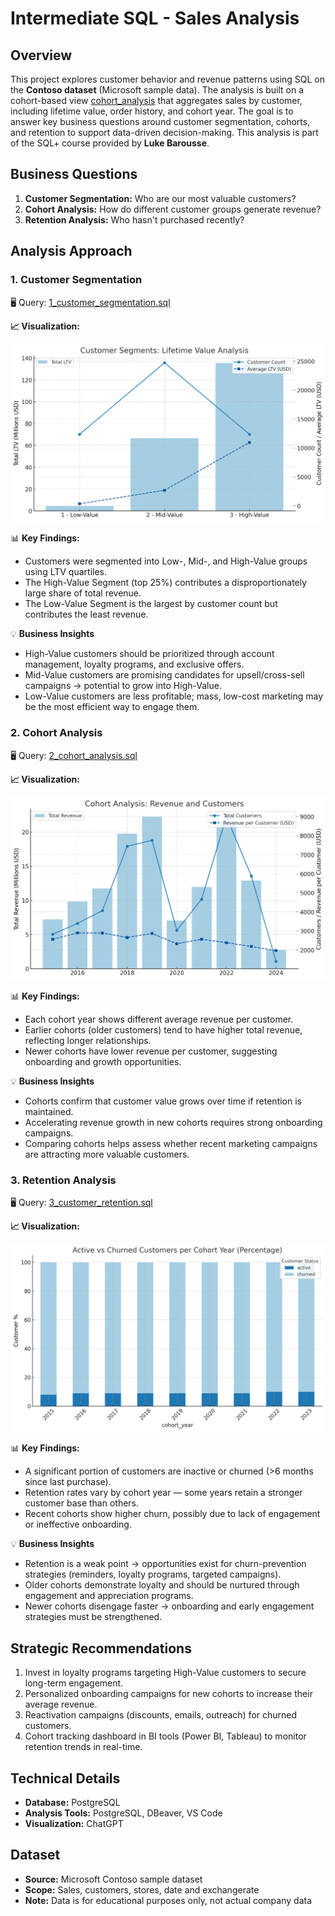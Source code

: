 # Intermediate SQL - Sales Analysis

## Overview
This project explores customer behavior and revenue patterns using SQL on the **Contoso dataset** (Microsoft sample data).
The analysis is built on a cohort-based view [cohort_analysis](cohort_analysis_view.sql) that aggregates sales by customer, including lifetime value, order history, and cohort year.
The goal is to answer key business questions around customer segmentation, cohorts, and retention to support data-driven decision-making. This analysis is part of the SQL+ course provided by **Luke Barousse**.

## Business Questions

1. **Customer Segmentation:** Who are our most valuable customers?<br>
2. **Cohort Analysis:** How do different customer groups generate revenue? <br>
3. **Retention Analysis:** Who hasn't purchased recently?

## Analysis Approach

### 1. Customer Segmentation

🖥️ Query: [1_customer_segmentation.sql](1_customer_segmentation.sql)

**📈 Visualization:**

![Customer_segmentation.png](/Dashboards/images/1_customer_segmentation.png)

📊 **Key Findings:**
- Customers were segmented into Low-, Mid-, and High-Value groups using LTV quartiles.
- The High-Value Segment (top 25%) contributes a disproportionately large share of total revenue.
- The Low-Value Segment is the largest by customer count but contributes the least revenue.

💡 **Business Insights**
- High-Value customers should be prioritized through account management, loyalty programs, and exclusive offers.
- Mid-Value customers are promising candidates for upsell/cross-sell campaigns → potential to grow into High-Value.
- Low-Value customers are less profitable; mass, low-cost marketing may be the most efficient way to engage them.

### 2. Cohort Analysis

🖥️ Query: [2_cohort_analysis.sql](2_cohort_analysis.sql)

**📈 Visualization:**

![2_cohort_analysis.png](/Dashboards/images/2_cohort_analysis.png)

📊 **Key Findings:**
- Each cohort year shows different average revenue per customer.
- Earlier cohorts (older customers) tend to have higher total revenue, reflecting longer relationships.
- Newer cohorts have lower revenue per customer, suggesting onboarding and growth opportunities.

💡 **Business Insights**
- Cohorts confirm that customer value grows over time if retention is maintained.
- Accelerating revenue growth in new cohorts requires strong onboarding campaigns.
- Comparing cohorts helps assess whether recent marketing campaigns are attracting more valuable customers.

### 3. Retention Analysis

🖥️ Query: [3_customer_retention.sql](3_customer_retention.sql)

**📈 Visualization:**

![3_customer_retention.png](/Dashboards/images/3_customer_retention.png)

📊 **Key Findings:**
- A significant portion of customers are inactive or churned (>6 months since last purchase).
- Retention rates vary by cohort year — some years retain a stronger customer base than others.
- Recent cohorts show higher churn, possibly due to lack of engagement or ineffective onboarding.


💡 **Business Insights**
- Retention is a weak point → opportunities exist for churn-prevention strategies (reminders, loyalty programs, targeted campaigns).
- Older cohorts demonstrate loyalty and should be nurtured through engagement and appreciation programs.
- Newer cohorts disengage faster → onboarding and early engagement strategies must be strengthened.

## Strategic Recommendations

1. Invest in loyalty programs targeting High-Value customers to secure long-term engagement.
2. Personalized onboarding campaigns for new cohorts to increase their average revenue.
3. Reactivation campaigns (discounts, emails, outreach) for churned customers.
4. Cohort tracking dashboard in BI tools (Power BI, Tableau) to monitor retention trends in real-time.

## Technical Details
- **Database:** PostgreSQL
- **Analysis Tools:** PostgreSQL, DBeaver, VS Code
- **Visualization:** ChatGPT

## Dataset
- **Source:** Microsoft Contoso sample dataset
- **Scope:** Sales, customers, stores, date and exchangerate
- **Note:** Data is for educational purposes only, not actual company data
